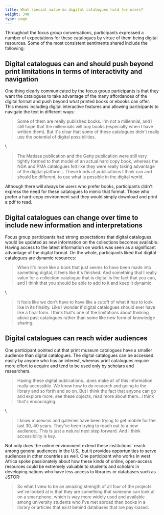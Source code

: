 ```yaml
---
title: What special value do digital catalogues hold for users?
weight: 340
type: page
---
```


Throughout the focus group conversations, participants expressed a number of expectations for these catalogues by virtue of them being digital resources. Some of the most consistent sentiments shared include the following:

## Digital catalogues can and should push beyond print limitations in terms of interactivity and navigation

One thing clearly communicated by the focus group participants is that they want the catalogues to take advantage of the many affordances of the digital format and push beyond what printed books or ebooks can offer. This means including digital interactive features and allowing participants to navigate the text in different ways:

> Some of them are really published books. I'm not a millennial, and I still hope that the millennials will buy books (especially when I have written them). But it's clear that some of these catalogues didn't really use the potential of digital possibilities.

\

> The Matisse publication and the Getty publication were still very tightly formed to that model of an actual hard copy book, whereas the NGA and PMA catalogues felt like they were really taking advantage of the digital platform... These kinds of publications I think can and should be different, to use what is possible in the digital world.

Although there will always be users who prefer books, participants didn't express the need for these catalogues to mimic that format. Those who prefer a hard-copy environment said they would simply download and print a pdf to read.

## Digital catalogues can change over time to include new information and interpretations

Focus group participants had strong expectations that digital catalogues would be updated as new information on the collections becomes available. Having access to the latest information on works was seen as a significant advantage of the digital format. On the whole, participants liked that digital catalogues are dynamic resources:

> When it's more like a book that just seems to have been made into something digital, it feels like it's finished. And something that I really value for a collection catalogue that is digital is the fact that you can, and I think that you should be able to add to it and keep it dynamic.

\

> It feels like we don't have to have like a cutoff of what it has to look like in its finality. Like I wonder if digital catalogues should ever have like a final form. I think that's one of the limitations about thinking about past catalogues rather than some like new form of knowledge sharing.

## Digital catalogues can reach wider audiences

One participant pointed out that print museum catalogues have a smaller audience than digital catalogues. The digital catalogues can be accessed easily by anyone who has an interest, whereas print catalogues require more effort to acquire and tend to be used only by scholars and researchers.

> Having these digital publications...does make all of this information really accessible. We know how to do research and going to the library and so forth and so on. But I think the fact that anyone can go and explore more, see these objects, read more about them...I think that's encouraging.

\

> I know museums and galleries have been trying to get mobile for the last 30, 40 years. They've been trying to reach out to a new audience...This is just a natural next step forward. And I think accessibility is key.

Not only does the online environment extend these institutions' reach among general audiences in the U.S., but it provides opportunities to serve audiences in other countries as well. One participant who works in west Africa spoke passionately about how these kinds of online, open-access resources could be extremely valuable to students and scholars in developing nations who have less access to libraries or databases such as JSTOR:

> So what I view to be an amazing strength of all four of the projects we've looked at is that they are something that someone can look at on a smartphone, which is way more widely used and available among university students who I've met abroad than books in a library or articles that exist behind databases that are pay-based.